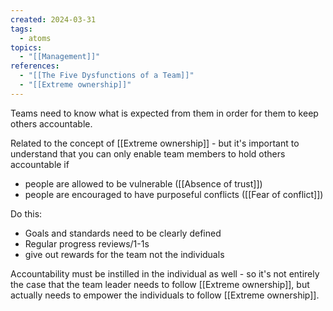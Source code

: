 ```yaml
---
created: 2024-03-31
tags:
  - atoms
topics:
  - "[[Management]]"
references:
  - "[[The Five Dysfunctions of a Team]]"
  - "[[Extreme ownership]]"
---
```

Teams need to know what is expected from them in order for them to keep others accountable. 

Related to the concept of [[Extreme ownership]] - but it's important to understand that you can only enable team members to hold others accountable if
- people are allowed to be vulnerable ([[Absence of trust]])
- people are encouraged to have purposeful conflicts ([[Fear of conflict]])

Do this:

- Goals and standards need to be clearly defined
- Regular progress reviews/1-1s
- give out rewards for the team not the individuals

Accountability must be instilled in the individual as well - so it's not entirely the case that the team leader needs to follow [[Extreme ownership]], but actually needs to empower the individuals to follow [[Extreme ownership]].


